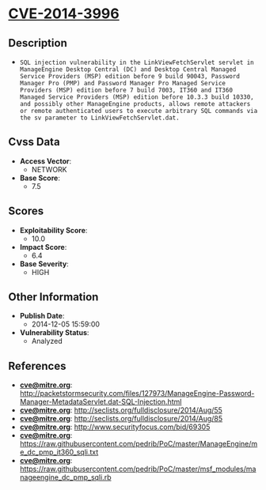 
# [CVE-2014-3996](https://cve.mitre.org/cgi-bin/cvename.cgi?name=CVE-2014-3996)

## Description

- `SQL injection vulnerability in the LinkViewFetchServlet servlet in ManageEngine Desktop Central (DC) and Desktop Central Managed Service Providers (MSP) edition before 9 build 90043, Password Manager Pro (PMP) and Password Manager Pro Managed Service Providers (MSP) edition before 7 build 7003, IT360 and IT360 Managed Service Providers (MSP) edition before 10.3.3 build 10330, and possibly other ManageEngine products, allows remote attackers or remote authenticated users to execute arbitrary SQL commands via the sv parameter to LinkViewFetchServlet.dat.`

## Cvss Data

- **Access Vector**:
  - NETWORK
- **Base Score**:
  - 7.5

## Scores

- **Exploitability Score**:
  - 10.0
- **Impact Score**:
  - 6.4
- **Base Severity**:
  - HIGH

## Other Information

- **Publish Date**:
  - 2014-12-05 15:59:00
- **Vulnerability Status**:
  - Analyzed

## References

- **cve@mitre.org**: http://packetstormsecurity.com/files/127973/ManageEngine-Password-Manager-MetadataServlet.dat-SQL-Injection.html
- **cve@mitre.org**: http://seclists.org/fulldisclosure/2014/Aug/55
- **cve@mitre.org**: http://seclists.org/fulldisclosure/2014/Aug/85
- **cve@mitre.org**: http://www.securityfocus.com/bid/69305
- **cve@mitre.org**: https://raw.githubusercontent.com/pedrib/PoC/master/ManageEngine/me_dc_pmp_it360_sqli.txt
- **cve@mitre.org**: https://raw.githubusercontent.com/pedrib/PoC/master/msf_modules/manageengine_dc_pmp_sqli.rb
